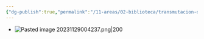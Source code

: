 ```yaml
---
{"dg-publish":true,"permalink":"/11-areas/02-biblioteca/transmutacion-de-la-ciudad-o-el-alba-de-los-cuerpo-luminosos/","noteIcon":""}
---
```


- ![Pasted image 20231129004237.png|200](/img/user/10%20Entrada%20%F0%9F%9B%92/%F0%9F%92%BE%20Adjuntos/Pasted%20image%2020231129004237.png)